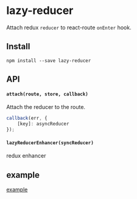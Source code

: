 # lazy-reducer
Attach redux `reducer` to react-route `onEnter` hook.

## Install
```
npm install --save lazy-reducer
```
## API

#### `attach(route, store, callback)`
Attach the reducer to the route.

```js
callback(err, {
    [key]: asyncReducer
});
```

#### `lazyReducerEnhancer(syncReducer)`
redux enhancer


## example
[example](./example)
